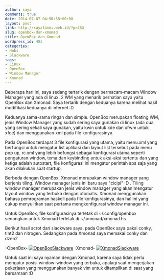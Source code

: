 ```yaml
---
author: saya
comments: true
date: 2014-07-07 04:50:58+00:00
layout: post
link: http://sayafanni.web.id/?p=483
slug: openbox-dan-xmonad
title: OpenBox dan Xmonad
wordpress_id: 483
categories:
- Hobi
- Slackware
tags:
- Linux
- OpenBox
- Window Manager
- Xmonad
---
```


Beberapa hari ini, saya sedang tertarik dengan bermacam-macam Window Manager yang ada di linux. 2 WM yang menarik perhatian saya yaitu OpenBox dan Xmonad. Saya tertarik dengan keduanya karena melihat hasil modifikasi keduanya di internet :D

Keduanya sama-sama ringan dan simple. OpenBox merupakan floating WM, jenis Window Manager yang sudah sering saya gunakan di linux (ada dua yang sering sekali saya gunakan, yaitu kwin untuk kde dan xfwm untuk xfce) dan menggunakan xml pada file konfigurasinya.

<!-- more -->

Pada OpenBox terdapat 3 file konfigurasi yang utama, yaitu menu.xml yang berfungsi untuk mengatur list aplikasi dan layout list tersebut pada menu pop up, rc.xml yang lebih befungsi sebagai konfigurasi utama seperti pengaturan window, tema dan keybinding untuk aksi-aksi tertentu dan yang ketiga adalah autostart, file konfigurasi ini mengatur perintah apa saja yang akan dilakukan saat startup.

Berbeda dengan OpenBox, Xmonad merupakan window manager yang berjenis tiling. Window manager jenis ini baru saya "cicipi" :D . Tiling window manager merupakan jenis window manager yang akan mengatur layout window yang terbuka dengan otomatis.
Xmonad menggunakan bahasa pemrograman haskell pada file konfigurasinya, dan hal ini yang cukup menyulitkan saat pertama mengkonfigurasi window manager ini.

Untuk OpenBox, file konfigurasinya terletak di ~/.config/openbox sedangkan untuk Xmonad terletak di ~/.xmonad/xmonad.hs

Berikut hasil scrot dari slackware saya, pada OpenBox saya pakai conky, tint2 dan nitrogen. Sedangkan pada Xmonad saya memakai conky dan dzen2

-OpenBox-
[![OpenBoxSlackware](https://farm4.staticflickr.com/3861/14584960602_f2b9700d84.jpg)](https://www.flickr.com/photos/49546882@N06/14584960602)
-Xmonad-
[![XmonadSlackware](https://farm3.staticflickr.com/2937/14605786493_7872108cf5.jpg)](https://www.flickr.com/photos/49546882@N06/14605786493)

Untuk saat ini saya nyaman dengan Xmonad, karena saya tidak perlu mengatur posisi window-window yang terbuka, apalagi saat mengerjakan pekerjaan yang menggunakan banyak vim untuk ditampilkan di saat yang bersamaan :D

